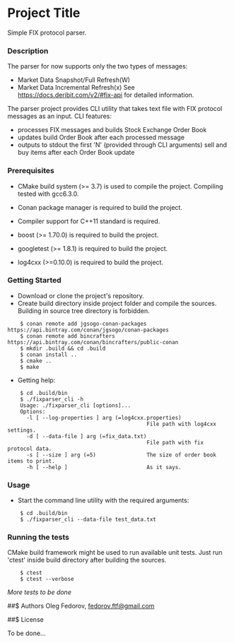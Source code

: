 # Project Title

Simple FIX protocol parser.

### Description

The parser for now supports only the two types of messages: 
- Market Data Snapshot/Full Refresh(W)
- Market Data Incremental Refresh(x)
See https://docs.deribit.com/v2/#fix-api for detailed information.

The parser project provides CLI utility that takes text file with FIX protocol messages as an input. 
CLI features:
- processes FIX messages and builds Stock Exchange Order Book
- updates build Order Book after each processed message
- outputs to stdout the first 'N' (provided through CLI arguments) sell and buy items after each Order Book update    

### Prerequisites

* CMake build system (>= 3.7) is used to compile the project. Compiling tested with gcc6.3.0.
* Conan package manager is required to build the project.
 
* Compiler support for C++11 standard is required.
* boost (>= 1.70.0) is required to build the project.
* googletest (>= 1.8.1) is required to build the project.
* log4cxx (>=0.10.0) is required to build the project.

### Getting Started

* Download or clone the project's repository.
* Create build directory inside project folder and compile the sources. Building in source tree directory is forbidden.

```
    $ conan remote add jgsogo-conan-packages https://api.bintray.com/conan/jgsogo/conan-packages
    $ conan remote add bincrafters https://api.bintray.com/conan/bincrafters/public-conan
    $ mkdir .build && cd .build
    $ conan install ..
    $ cmake ..
    $ make
```
* Getting help:

```
    $ cd .build/bin
    $ ./fixparser_cli -h
    Usage: ./fixparser_cli [options]... 
    Options:
      -l [ --log-properties ] arg (=log4cxx.properties)
                                            File path with log4cxx settings.
      -d [ --data-file ] arg (=fix_data.txt)
                                            File path with fix protocol data.
      -s [ --size ] arg (=5)                The size of order book items to print.
      -h [ --help ]                         As it says.
```

### Usage

* Start the command line utility with the required arguments:

```
    $ cd .build/bin
    $ ./fixparser_cli --data-file test_data.txt
```

### Running the tests
  CMake build framework might be used to run available unit tests. Just run 'ctest' inside build directory after building the sources.

```
    $ ctest
    $ ctest --verbose
```
  *More tests to be done*

##$ Authors
Oleg Fedorov, fedorov.ftf@gmail.com

##$ License

To be done...